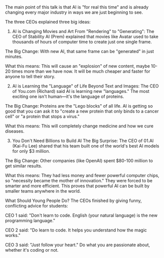 The main point of this talk is that AI is "for real this time" and is already changing every major industry in ways we are just beginning to see.

The three CEOs explained three big ideas:

1. AI is Changing Movies and Art
From "Rendering" to "Generating": The CEO of Stability AI (Prem) explained that movies like Avatar used to take thousands of hours of computer time to create just one single frame.

The Big Change: With new AI, that same frame can be "generated" in just minutes.

What this means: This will cause an "explosion" of new content, maybe 10-20 times more than we have now. It will be much cheaper and faster for anyone to tell their story.

2. AI is Learning the "Language" of Life
Beyond Text and Images: The CEO of You.com (Richard) said AI is learning new "languages." The most exciting one isn't human—it's the language of proteins.

The Big Change: Proteins are the "Lego blocks" of all life. AI is getting so good that you can ask it to "create a new protein that only binds to a cancer cell" or "a protein that stops a virus."

What this means: This will completely change medicine and how we cure diseases.

3. You Don't Need Billions to Build AI
The Big Surprise: The CEO of 01.AI (Kai-Fu Lee) shared that his team built one of the world's best AI models for only $3 million.

The Big Change: Other companies (like OpenAI) spent $80-100 million to get similar results.

What this means: They had less money and fewer powerful computer chips, so "necessity became the mother of innovation." They were forced to be smarter and more efficient. This proves that powerful AI can be built by smaller teams anywhere in the world.

What Should Young People Do?
The CEOs finished by giving funny, conflicting advice for students:

CEO 1 said: "Don't learn to code. English (your natural language) is the new programming language."

CEO 2 said: "Do learn to code. It helps you understand how the magic works."

CEO 3 said: "Just follow your heart." Do what you are passionate about, whether it's coding or not.
